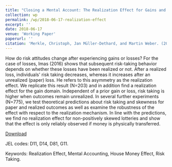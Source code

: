 ```yaml
---
title: "Closing a Mental Account: The Realization Effect for Gains and Losses"
collection: wp
permalink: /wp/2018-06-17-realization-effect
excerpt: ''
date: 2018-06-17
venue: 'Working Paper'
paperurl: ''
citation: 'Merkle, Christoph, Jan Müller-Dethard, and Martin Weber. (2019). &quot;Closing a Mental Account: The Realization Effect for Gains and Losses.&quot; <i>Working Paper</i>.'
---
```

How do risk attitudes change after experiencing gains or losses? For the case of losses, Imas (2016) shows that subsequent risk-taking behavior depends on whether these losses have been realized or not. After a realized loss, individuals' risk taking decreases, whereas it increases after an unrealized (paper) loss. He refers to this asymmetry as the realization effect. We replicate this result (N=203) and in addition find a realization effect for the gain domain. Independent of a prior gain or loss, risk taking is higher when outcomes remain unrealized. In several further experiments (N=775), we test theoretical predictions about risk taking and skewness for paper and realized outcomes as well as examine the robustness of the effect with respect to the realization mechanism. In line with the predictions, we find no realization effect for non-positively skewed lotteries and show that the effect is only reliably observed if money is physically transferred.

[Download](https://dx.doi.org/10.2139/ssrn.3189076)

JEL codes: D11, D14, D81, G11.

Keywords: Realization Effect, Mental Accounting, House Money Effect, Risk Taking.

